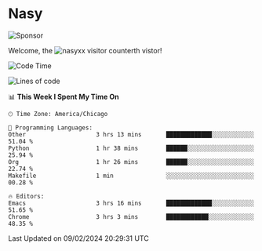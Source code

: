 # Nasy

<!--
<p align="center">
<img height="200" src="https://github-readme-stats.vercel.app/api?username=nasyxx&count_private=true&show_icons=true&theme=dracula&include_all_commits=true"/>
<img height="200" src="https://github-readme-stats.vercel.app/api/top-langs/?username=nasyxx&theme=dracula&hide=html,jupyter+notebook&count_private=true&show_icons=true"/>
</p>

  
----------------
-->

![Sponsor](https://img.shields.io/static/v1.svg?label=Sponsor&message=%E2%9D%A4&logo=GitHub&style=flat&color=pink)
 
Welcome, the ![nasyxx visitor counter](https://count.getloli.com/get/@nasyxx?theme=rule34)th vistor!
 
<!--START_SECTION:waka-->
![Code Time](http://img.shields.io/badge/Code%20Time-4%2C288%20hrs%2017%20mins-blue)

![Lines of code](https://img.shields.io/badge/From%20Hello%20World%20I%27ve%20Written-6.3%20million%20lines%20of%20code-blue)

📊 **This Week I Spent My Time On** 

```text
🕑︎ Time Zone: America/Chicago

💬 Programming Languages: 
Other                    3 hrs 13 mins       █████████████░░░░░░░░░░░░   51.04 % 
Python                   1 hr 38 mins        ██████░░░░░░░░░░░░░░░░░░░   25.94 % 
Org                      1 hr 26 mins        ██████░░░░░░░░░░░░░░░░░░░   22.74 % 
Makefile                 1 min               ░░░░░░░░░░░░░░░░░░░░░░░░░   00.28 % 

🔥 Editors: 
Emacs                    3 hrs 16 mins       █████████████░░░░░░░░░░░░   51.65 % 
Chrome                   3 hrs 3 mins        ████████████░░░░░░░░░░░░░   48.35 % 
```


 Last Updated on 09/02/2024 20:29:31 UTC
<!--END_SECTION:waka-->

<!-- ![visitors](https://visitor-badge.laobi.icu/badge?page_id=nasyxx.nasyxx) -->

